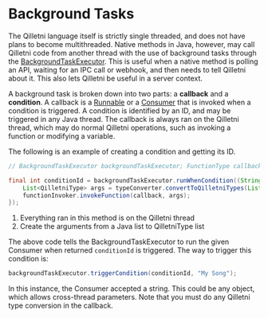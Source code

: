 # Background Tasks

The Qilletni language itself is strictly single threaded, and does not have plans to become multithreaded. Native methods in Java, however, may call Qilletni code from another thread with the use of background tasks through the [BackgroundTaskExecutor](https://api.qilletni.yarr.is/qilletni.api/is/yarr/qilletni/api/lang/internal/BackgroundTaskExecutor.html). This is useful when a native method is polling an API, waiting for an IPC call or webhook, and then needs to tell Qilletni about it. This also lets Qilletni be useful in a server context.

A background task is broken down into two parts: a **callback** and a **condition**. A callback is a [Runnable](https://docs.oracle.com/en/java/javase/22/docs/api/java.base/java/lang/Runnable.html) or a [Consumer](https://docs.oracle.com/en/java/javase/22/docs/api/java.base/java/util/function/Consumer.html) that is invoked when a condition is triggered. A condition is identified by an ID, and may be triggered in any Java thread. The callback is always ran on the Qilletni thread, which may do normal Qilletni operations, such as invoking a function or modifying a variable.

The following is an example of creating a condition and getting its ID.

```java
// BackgroundTaskExecutor backgroundTaskExecutor; FunctionType callback;  TypeConverter typeConverter;  FunctionInvoker functionInvoker;

final int conditionId = backgroundTaskExecutor.runWhenCondition((String songName) -> {  // (1)!
    List<QilletniType> args = typeConverter.convertToQilletniTypes(List.of(songName));  // (2)!
    functionInvoker.invokeFunction(callback, args);
});
```

1. Everything ran in this method is on the Qilletni thread
2. Create the arguments from a Java list to QilletniType list

The above code tells the BackgroundTaskExecutor to run the given Consumer when returned `conditionId` is triggered. The way to trigger this condition is:

```java
backgroundTaskExecutor.triggerCondition(conditionId, "My Song");
```

In this instance, the Consumer accepted a string. This could be any object, which allows cross-thread parameters. Note that you must do any Qilletni type conversion in the callback.
